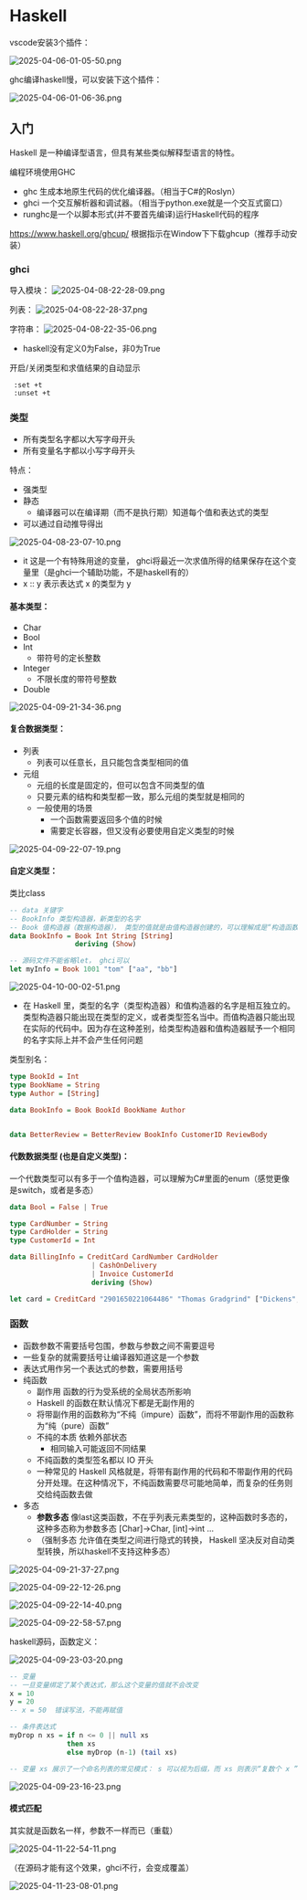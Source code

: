 # Haskell

vscode安装3个插件：

![2025-04-06-01-05-50.png](./images/2025-04-06-01-05-50.png)

ghc编译haskell慢，可以安装下这个插件：

![2025-04-06-01-06-36.png](./images/2025-04-06-01-06-36.png)


## 入门
Haskell 是一种编译型语言，但具有某些类似解释型语言的特性。

编程环境使用GHC
- ghc 生成本地原生代码的优化编译器。（相当于C#的Roslyn）
- ghci 一个交互解析器和调试器。（相当于python.exe就是一个交互式窗口）
- runghc是一个以脚本形式(并不要首先编译)运行Haskell代码的程序

https://www.haskell.org/ghcup/
根据指示在Window下下载ghcup（推荐手动安装）

### ghci

导入模块：
![2025-04-08-22-28-09.png](./images/2025-04-08-22-28-09.png)

列表：
![2025-04-08-22-28-37.png](./images/2025-04-08-22-28-37.png)

字符串：
![2025-04-08-22-35-06.png](./images/2025-04-08-22-35-06.png)


- haskell没有定义0为False，非0为True

开启/关闭类型和求值结果的自动显示
```
 :set +t
 :unset +t
```

### 类型
- 所有类型名字都以大写字母开头
- 所有变量名字都以小写字母开头

特点：
- 强类型
- 静态
  - 编译器可以在编译期（而不是执行期）知道每个值和表达式的类型
- 可以通过自动推导得出


![2025-04-08-23-07-10.png](./images/2025-04-08-23-07-10.png)

- it 这是一个有特殊用途的变量， ghci将最近一次求值所得的结果保存在这个变量里（是ghci一个辅助功能，不是haskell有的）
- x :: y 表示表达式 x 的类型为 y

#### 基本类型：
- Char
- Bool
- Int
  - 带符号的定长整数
- Integer
  - 不限长度的带符号整数
- Double

![2025-04-09-21-34-36.png](./images/2025-04-09-21-34-36.png)


#### 复合数据类型：
- 列表
  - 列表可以任意长，且只能包含类型相同的值
- 元组
  - 元组的长度是固定的，但可以包含不同类型的值
  - 只要元素的结构和类型都一致，那么元组的类型就是相同的
  - 一般使用的场景
    - 一个函数需要返回多个值的时候
    - 需要定长容器，但又没有必要使用自定义类型的时候

![2025-04-09-22-07-19.png](./images/2025-04-09-22-07-19.png)


#### 自定义类型：
类比class

```hs
-- data 关键字
-- BookInfo 类型构造器，新类型的名字
-- Book 值构造器（数据构造器）， 类型的值就是由值构造器创建的，可以理解成是“构造函数” 返回BookInfo这个类型的“对象”
data BookInfo = Book Int String [String]
                deriving (Show)

-- 源码文件不能省略let， ghci可以
let myInfo = Book 1001 "tom" ["aa", "bb"]
```

![2025-04-10-00-02-51.png](./images/2025-04-10-00-02-51.png)

- 在 Haskell 里，类型的名字（类型构造器）和值构造器的名字是相互独立的。类型构造器只能出现在类型的定义，或者类型签名当中。而值构造器只能出现在实际的代码中。因为存在这种差别，给类型构造器和值构造器赋予一个相同的名字实际上并不会产生任何问题

类型别名：
```hs
type BookId = Int
type BookName = String
type Author = [String]

data BookInfo = Book BookId BookName Author


data BetterReview = BetterReview BookInfo CustomerID ReviewBody
```

#### 代数数据类型 (也是自定义类型)：
一个代数类型可以有多于一个值构造器，可以理解为C#里面的enum（感觉更像是switch，或者是多态）
```hs
data Bool = False | True

type CardNumber = String
type CardHolder = String
type CustomerId = Int

data BillingInfo = CreditCard CardNumber CardHolder
                    | CashOnDelivery
                    | Invoice CustomerId
                    deriving (Show)

let card = CreditCard "2901650221064486" "Thomas Gradgrind" ["Dickens", "England"]
```

### 函数

- 函数参数不需要括号包围，参数与参数之间不需要逗号
- 一些复杂的就需要括号让编译器知道这是一个参数
- 表达式用作另一个表达式的参数，需要用括号
- 纯函数
  - 副作用 函数的行为受系统的全局状态所影响
  - Haskell 的函数在默认情况下都是无副作用的
  - 将带副作用的函数称为“不纯（impure）函数”，而将不带副作用的函数称为“纯（pure）函数”
  - 不纯的本质  依赖外部状态
    - 相同输入可能返回不同结果
  - 不纯函数的类型签名都以 IO 开头
  - 一种常见的 Haskell 风格就是，将带有副作用的代码和不带副作用的代码分开处理。在这种情况下，不纯函数需要尽可能地简单，而复杂的任务则交给纯函数去做
- 多态
  - **参数多态**   像last这类函数，不在乎列表元素类型的，这种函数时多态的，这种多态称为参数多态 [Char]->Char, [int]->int ...
  - （强制多态   允许值在类型之间进行隐式的转换，  Haskell 坚决反对自动类型转换，所以haskell不支持这种多态）



![2025-04-09-21-37-27.png](./images/2025-04-09-21-37-27.png)

![2025-04-09-22-12-26.png](./images/2025-04-09-22-12-26.png)

![2025-04-09-22-14-40.png](./images/2025-04-09-22-14-40.png)

![2025-04-09-22-58-57.png](./images/2025-04-09-22-58-57.png)

haskell源码，函数定义：

![2025-04-09-23-03-20.png](./images/2025-04-09-23-03-20.png)

```hs
-- 变量
-- 一旦变量绑定了某个表达式，那么这个变量的值就不会改变
x = 10
y = 20
-- x = 50  错误写法，不能再赋值
```

```hs
-- 条件表达式
myDrop n xs = if n <= 0 || null xs
              then xs
              else myDrop (n-1) (tail xs)

-- 变量 xs 展示了一个命名列表的常见模式： s 可以视为后缀，而 xs 则表示“复数个 x ”
```

![2025-04-09-23-16-23.png](./images/2025-04-09-23-16-23.png)


#### 模式匹配
其实就是函数名一样，参数不一样而已（重载）

![2025-04-11-22-54-11.png](./images/2025-04-11-22-54-11.png)

（在源码才能有这个效果，ghci不行，会变成覆盖）

![2025-04-11-23-08-01.png](./images/2025-04-11-23-08-01.png)


